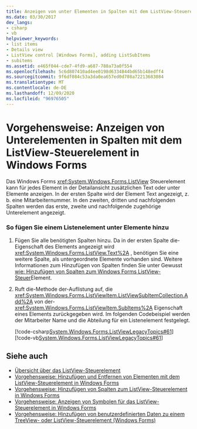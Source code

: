 ```yaml
---
title: Anzeigen von unter Elementen in Spalten mit dem ListView-Steuerelement
ms.date: 03/30/2017
dev_langs:
- csharp
- vb
helpviewer_keywords:
- list items
- Details view
- ListView control [Windows Forms], adding ListSubItems
- subitems
ms.assetid: e465f044-cde7-4fd9-a687-788a73a0f554
ms.openlocfilehash: 5c6d807410ad4ee0198d6334844bd65b148edff4
ms.sourcegitcommit: 9f6df084c53a3da0ea657ed0d708a72213683084
ms.translationtype: MT
ms.contentlocale: de-DE
ms.lasthandoff: 12/09/2020
ms.locfileid: "96976505"
---
```

# <a name="how-to-display-subitems-in-columns-with-the-windows-forms-listview-control"></a>Vorgehensweise: Anzeigen von Unterelementen in Spalten mit dem ListView-Steuerelement in Windows Forms
Das Windows Forms <xref:System.Windows.Forms.ListView> Steuerelement kann für jedes Element in der Detailansicht zusätzlichen Text oder unter Elemente anzeigen. In der ersten Spalte wird der Element Text angezeigt, z. b. eine Mitarbeiternummer. In den zweiten, dritten und nachfolgenden Spalten werden das erste, zweite und nachfolgende zugehörige Unterelement angezeigt.  
  
### <a name="to-add-subitems-to-a-list-item"></a>So fügen Sie einem Listenelement unter Elemente hinzu  
  
1. Fügen Sie alle benötigten Spalten hinzu. Da in der ersten Spalte die-Eigenschaft des Elements angezeigt wird <xref:System.Windows.Forms.ListView.Text%2A> , benötigen Sie eine weitere Spalte, als untergeordnete Elemente vorhanden sind. Weitere Informationen zum Hinzufügen von Spalten finden Sie unter Gewusst [wie: Hinzufügen von Spalten zum Windows Forms ListView-Steuer](how-to-add-columns-to-the-windows-forms-listview-control.md)Element.  
  
2. Ruft die-Methode der-Auflistung auf, die <xref:System.Windows.Forms.ListViewItem.ListViewSubItemCollection.Add%2A> von der- <xref:System.Windows.Forms.ListViewItem.SubItems%2A> Eigenschaft eines Elements zurückgegeben wird. Im folgenden Codebeispiel werden der Mitarbeiter Name und die Abteilung für ein Listenelement festgelegt.  
  
     [!code-csharp[System.Windows.Forms.ListViewLegacyTopics#61](~/samples/snippets/csharp/VS_Snippets_Winforms/System.Windows.Forms.ListViewLegacyTopics/CS/Class1.cs#61)]
     [!code-vb[System.Windows.Forms.ListViewLegacyTopics#61](~/samples/snippets/visualbasic/VS_Snippets_Winforms/System.Windows.Forms.ListViewLegacyTopics/VB/Class1.vb#61)]  
  
## <a name="see-also"></a>Siehe auch

- [Übersicht über das ListView-Steuerelement](listview-control-overview-windows-forms.md)
- [Vorgehensweise: Hinzufügen und Entfernen von Elementen mit dem ListView-Steuerelement in Windows Forms](how-to-add-and-remove-items-with-the-windows-forms-listview-control.md)
- [Vorgehensweise: Hinzufügen von Spalten zum ListView-Steuerelement in Windows Forms](how-to-add-columns-to-the-windows-forms-listview-control.md)
- [Vorgehensweise: Anzeigen von Symbolen für das ListView-Steuerelement in Windows Forms](how-to-display-icons-for-the-windows-forms-listview-control.md)
- [Vorgehensweise: Hinzufügen von benutzerdefinierten Daten zu einem TreeView- oder ListView-Steuerelement (Windows Forms)](add-custom-information-to-a-treeview-or-listview-control-wf.md)
